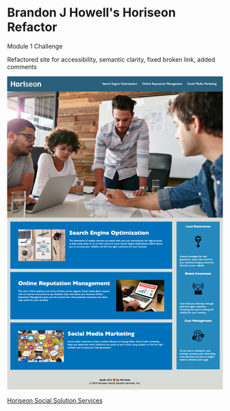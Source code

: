 
# Brandon J Howell's Horiseon Refactor
Module 1 Challenge

Refactored site for accessibility, semantic clarity, fixed broken link, added comments

![Screenshot of deployed page](Develop/assets/readme-imgs/127.0.0.1_5501_Develop_index.html.png)

[Horiseon Social Solution Services](http://127.0.0.1:5501/Develop/index.html)
